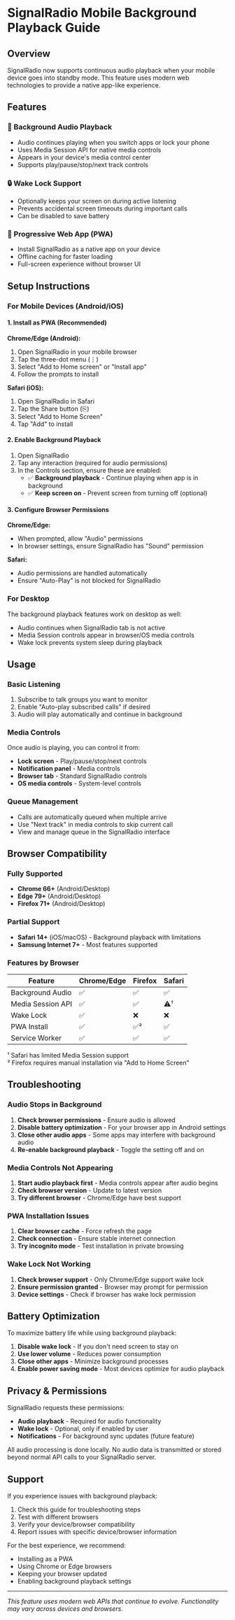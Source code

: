 # SignalRadio Mobile Background Playback Guide

## Overview

SignalRadio now supports continuous audio playback when your mobile device goes into standby mode. This feature uses modern web technologies to provide a native app-like experience.

## Features

### 🎵 Background Audio Playback
- Audio continues playing when you switch apps or lock your phone
- Uses Media Session API for native media controls
- Appears in your device's media control center
- Supports play/pause/stop/next track controls

### 🔒 Wake Lock Support
- Optionally keeps your screen on during active listening
- Prevents accidental screen timeouts during important calls
- Can be disabled to save battery

### 📱 Progressive Web App (PWA)
- Install SignalRadio as a native app on your device
- Offline caching for faster loading
- Full-screen experience without browser UI

## Setup Instructions

### For Mobile Devices (Android/iOS)

#### 1. Install as PWA (Recommended)
**Chrome/Edge (Android):**
1. Open SignalRadio in your mobile browser
2. Tap the three-dot menu (⋮)
3. Select "Add to Home screen" or "Install app"
4. Follow the prompts to install

**Safari (iOS):**
1. Open SignalRadio in Safari
2. Tap the Share button (⎘)
3. Select "Add to Home Screen"
4. Tap "Add" to install

#### 2. Enable Background Playback
1. Open SignalRadio
2. Tap any interaction (required for audio permissions)
3. In the Controls section, ensure these are enabled:
   - ✅ **Background playback** - Continue playing when app is in background
   - ✅ **Keep screen on** - Prevent screen from turning off (optional)

#### 3. Configure Browser Permissions
**Chrome/Edge:**
- When prompted, allow "Audio" permissions
- In browser settings, ensure SignalRadio has "Sound" permission

**Safari:**
- Audio permissions are handled automatically
- Ensure "Auto-Play" is not blocked for SignalRadio

### For Desktop

The background playback features work on desktop as well:
- Audio continues when SignalRadio tab is not active
- Media Session controls appear in browser/OS media controls
- Wake lock prevents system sleep during playback

## Usage

### Basic Listening
1. Subscribe to talk groups you want to monitor
2. Enable "Auto-play subscribed calls" if desired
3. Audio will play automatically and continue in background

### Media Controls
Once audio is playing, you can control it from:
- **Lock screen** - Play/pause/stop/next controls
- **Notification panel** - Media controls
- **Browser tab** - Standard SignalRadio controls
- **OS media controls** - System-level controls

### Queue Management
- Calls are automatically queued when multiple arrive
- Use "Next track" in media controls to skip current call
- View and manage queue in the SignalRadio interface

## Browser Compatibility

### Fully Supported
- **Chrome 66+** (Android/Desktop)
- **Edge 79+** (Android/Desktop)
- **Firefox 71+** (Android/Desktop)

### Partial Support
- **Safari 14+** (iOS/macOS) - Background playback with limitations
- **Samsung Internet 7+** - Most features supported

### Features by Browser

| Feature | Chrome/Edge | Firefox | Safari |
|---------|-------------|---------|--------|
| Background Audio | ✅ | ✅ | ✅ |
| Media Session API | ✅ | ✅ | ⚠️¹ |
| Wake Lock | ✅ | ❌ | ❌ |
| PWA Install | ✅ | ✅² | ✅ |
| Service Worker | ✅ | ✅ | ✅ |

¹ Safari has limited Media Session support  
² Firefox requires manual installation via "Add to Home Screen"

## Troubleshooting

### Audio Stops in Background
1. **Check browser permissions** - Ensure audio is allowed
2. **Disable battery optimization** - For your browser app in Android settings
3. **Close other audio apps** - Some apps may interfere with background audio
4. **Re-enable background playback** - Toggle the setting off and on

### Media Controls Not Appearing
1. **Start audio playback first** - Media controls appear after audio begins
2. **Check browser version** - Update to latest version
3. **Try different browser** - Chrome/Edge have best support

### PWA Installation Issues
1. **Clear browser cache** - Force refresh the page
2. **Check connection** - Ensure stable internet connection
3. **Try incognito mode** - Test installation in private browsing

### Wake Lock Not Working
1. **Check browser support** - Only Chrome/Edge support wake lock
2. **Ensure permission granted** - Browser may prompt for permission
3. **Device settings** - Check if browser has wake lock permission

## Battery Optimization

To maximize battery life while using background playback:

1. **Disable wake lock** - If you don't need screen to stay on
2. **Use lower volume** - Reduces power consumption
3. **Close other apps** - Minimize background processes
4. **Enable power saving mode** - Most devices optimize for audio playback

## Privacy & Permissions

SignalRadio requests these permissions:
- **Audio playback** - Required for audio functionality
- **Wake lock** - Optional, only if enabled by user
- **Notifications** - For background sync updates (future feature)

All audio processing is done locally. No audio data is transmitted or stored beyond normal API calls to your SignalRadio server.

## Support

If you experience issues with background playback:

1. Check this guide for troubleshooting steps
2. Test with different browsers
3. Verify your device/browser compatibility
4. Report issues with specific device/browser information

For the best experience, we recommend:
- Installing as a PWA
- Using Chrome or Edge browsers
- Keeping your browser updated
- Enabling background playback settings

---

*This feature uses modern web APIs that continue to evolve. Functionality may vary across devices and browsers.*
